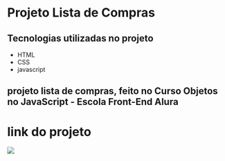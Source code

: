 # Projeto Lista de Compras 
## Tecnologias utilizadas no projeto
* HTML
* CSS
* javascript 
## projeto lista de compras, feito no Curso Objetos no JavaScript - Escola Front-End Alura
# link do projeto
   <a href="https://anna-hub19.github.io/lista-de-compras/" target="_blank"><img src="https://img.shields.io/badge/-lista_de_compras-purple?style=for-the-badge&logo=aluraplayo&logoColor=white"></a>

